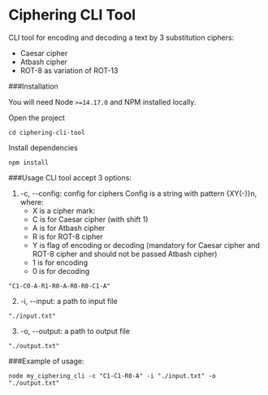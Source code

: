 # Ciphering CLI Tool

CLI tool for encoding and decoding a text by 3 substitution ciphers:
- Caesar cipher
- Atbash cipher
- ROT-8 as variation of ROT-13

###Installation

You will need Node `>=14.17.0` and NPM installed locally.

Open the project
```
cd ciphering-cli-tool
```

Install dependencies
```
npm install
```
###Usage
CLI tool accept 3 options:
1. -c, --config: config for ciphers Config is a string with pattern {XY(-)}n, where:
   - X is a cipher mark:
   - C is for Caesar cipher (with shift 1)
   - A is for Atbash cipher
   - R is for ROT-8 cipher
   - Y is flag of encoding or decoding (mandatory for Caesar cipher and ROT-8 cipher and should not be passed Atbash cipher)
   - 1 is for encoding
   - 0 is for decoding
```
"C1-C0-A-R1-R0-A-R0-R0-C1-A"
```
2. -i, --input: a path to input file
```
"./input.txt"
```
3. -o, --output: a path to output file
```
"./output.txt"
```

###Example of usage:
```
node my_ciphering_cli -c "C1-C1-R0-A" -i "./input.txt" -o "./output.txt"
```